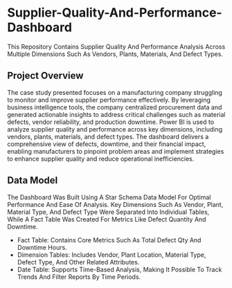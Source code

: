 # Supplier-Quality-And-Performance-Dashboard
This Repository Contains Supplier Quality And Performance Analysis Across Multiple Dimensions Such As Vendors, Plants, Materials, And Defect Types. 

## Project Overview
The case study presented focuses on a manufacturing company struggling to monitor and improve supplier performance effectively. By leveraging business intelligence tools, the company centralized procurement data and generated actionable insights to address critical challenges such as material defects, vendor reliability, and production downtime.
Power BI is used to analyze supplier quality and performance across key dimensions, including vendors, plants, materials, and defect types. The dashboard delivers a comprehensive view of defects, downtime, and their financial impact, enabling manufacturers to pinpoint problem areas and implement strategies to enhance supplier quality and reduce operational inefficiencies.

## Data Model

The Dashboard Was Built Using A Star Schema Data Model For Optimal Performance And Ease Of Analysis. Key Dimensions Such As Vendor, Plant, Material Type, And Defect Type Were 
Separated Into Individual Tables, While A Fact Table Was Created For Metrics Like Defect Quantity And Downtime.

- Fact Table: Contains Core Metrics Such As Total Defect Qty And Downtime Hours.
- Dimension Tables: Includes Vendor, Plant Location, Material Type, Defect Type, And Other Related Attributes.
- Date Table: Supports Time-Based Analysis, Making It Possible To Track Trends And Filter Reports By Time Periods.
